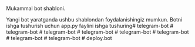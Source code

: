 Mukammal bot shabloni.

Yangi bot yaratganda ushbu shablondan foydalanishingiz mumkun.
Botni ishga tushurish uchun app.py faylini ishga tushuring#   t e l e g r a m - b o t  
 #   t e l e g r a m - b o t  
 #   t e l e g r a m - b o t  
 #   t e l e g r a m - b o t  
 #   t e l e g r a m - b o t  
 #   t e l e g r a m - b o t  
 #   t e l e g r a m - b o t  
 #   t e l e g r a m - b o t  
 #   d e p l o y . b o t  
 